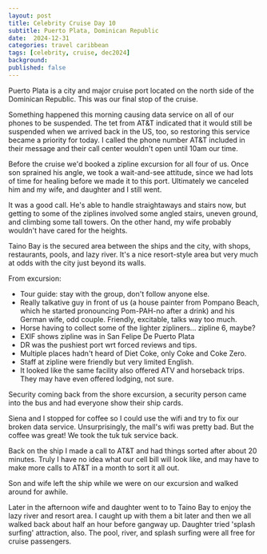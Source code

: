 ```yaml
---
layout: post
title: Celebrity Cruise Day 10
subtitle: Puerto Plata, Dominican Republic
date:  2024-12-31
categories: travel caribbean
tags: [celebrity, cruise, dec2024]
background: 
published: false
---
```


<!-- This is hasty and needs a lot of work --> 

Puerto Plata is a city and major cruise port located on the north side of the Dominican Republic. This was our final stop of the cruise.

Something happened this morning causing data service on all of our phones to be suspended. The tet from AT&T indicated that it would still be suspended when we arrived back in the US, too, so restoring this service became a priority for today. I called the phone number AT&T included in their message and their call center wouldn't open until 10am our time. 

Before the cruise we'd booked a zipline excursion for all four of us. Once son sprained his angle, we took a wait-and-see attitude, since we had lots of time for healing before we made it to this port. Ultimately we canceled him and my wife, and daughter and I still went.

It was a good call. He's able to handle straightaways and stairs now, but getting to some of the ziplines involved some angled stairs, uneven ground, and climbing some tall towers. On the other hand, my wife probably wouldn't have cared for the heights. 

Taino Bay is the secured area between the ships and the city, with shops, restaurants, pools, and lazy river. It's a nice resort-style area but very much at odds with the city just beyond its walls. 

From excursion:
- Tour guide: stay with the group, don't follow anyone else.
- Really talkative guy in front of us (a house painter from Pompano Beach, which he started pronouncing Pom-PAH-no after a drink) and his German wife, odd couple. Friendly, excitable, talks way too much.
- Horse having to collect some of the lighter zipliners... zipline 6, maybe?
- EXIF shows zipline was in San Felipe De Puerto Plata
- DR was the pushiest port wrt forced reviews and tips. 
- Multiple places hadn't heard of Diet Coke, only Coke and Coke Zero.
- Staff at zipline were friendly but very limited English.
- It looked like the same facility also offered ATV and horseback trips. They may have even offered lodging, not sure.


<!-- YT embeds of zipline videos here -->

Security coming back from the shore excursion, a security person came into the bus and had everyone show their ship cards.

Siena and I stopped for coffee so I could use the wifi and try to fix our broken data service. Unsurprisingly, the mall's wifi was pretty bad. But the coffee was great! We took the tuk tuk service back.

Back on the ship I made a call to AT&T and had things sorted after about 20 minutes. Truly I have no idea what our cell bill will look like, and may have to make more calls to AT&T in a month to sort it all out.

Son and wife left the ship while we were on our excursion and walked around for awhile. 

Later in the afternoon wife and daughter went to to Taino Bay to enjoy the lazy river and resort area. I caught up with them a bit later and then we all walked back about half an hour before gangway up. Daughter tried 'splash surfing' attraction, also. The pool, river, and splash surfing were all free for cruise passengers.
